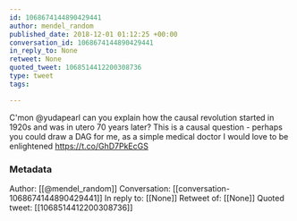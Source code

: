 ```yaml
---
id: 1068674144890429441
author: mendel_random
published_date: 2018-12-01 01:12:25 +00:00
conversation_id: 1068674144890429441
in_reply_to: None
retweet: None
quoted_tweet: 1068514412200308736
type: tweet
tags:

---
```


C'mon @yudapearl can you explain how the causal revolution started in 1920s and was in utero 70 years later? This is a causal question - perhaps you could draw a DAG for me, as a simple medical doctor I would love to be enlightened https://t.co/GhD7PkEcGS

### Metadata

Author: [[@mendel_random]]
Conversation: [[conversation-1068674144890429441]]
In reply to: [[None]]
Retweet of: [[None]]
Quoted tweet: [[1068514412200308736]]
